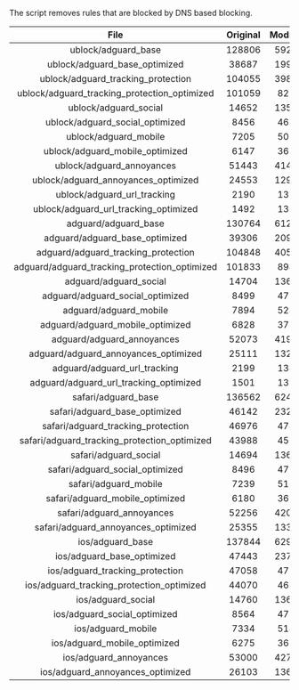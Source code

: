 The script removes rules that are blocked by DNS based blocking.


| File | Original | Modified |
|:----:|:-----:|:-----:|
| ublock/adguard_base | 128806 | 59201 |
| ublock/adguard_base_optimized | 38687 | 19913 |
| ublock/adguard_tracking_protection | 104055 | 39854 |
| ublock/adguard_tracking_protection_optimized | 101059 | 8227 |
| ublock/adguard_social | 14652 | 13590 |
| ublock/adguard_social_optimized | 8456 | 4683 |
| ublock/adguard_mobile | 7205 | 5065 |
| ublock/adguard_mobile_optimized | 6147 | 3619 |
| ublock/adguard_annoyances | 51443 | 41413 |
| ublock/adguard_annoyances_optimized | 24553 | 12972 |
| ublock/adguard_url_tracking | 2190 | 1334 |
| ublock/adguard_url_tracking_optimized | 1492 | 1331 |
| adguard/adguard_base | 130764 | 61223 |
| adguard/adguard_base_optimized | 39306 | 20967 |
| adguard/adguard_tracking_protection | 104848 | 40587 |
| adguard/adguard_tracking_protection_optimized | 101833 | 8944 |
| adguard/adguard_social | 14704 | 13648 |
| adguard/adguard_social_optimized | 8499 | 4728 |
| adguard/adguard_mobile | 7894 | 5246 |
| adguard/adguard_mobile_optimized | 6828 | 3793 |
| adguard/adguard_annoyances | 52073 | 41968 |
| adguard/adguard_annoyances_optimized | 25111 | 13273 |
| adguard/adguard_url_tracking | 2199 | 1342 |
| adguard/adguard_url_tracking_optimized | 1501 | 1339 |
| safari/adguard_base | 136562 | 62478 |
| safari/adguard_base_optimized | 46142 | 23209 |
| safari/adguard_tracking_protection | 46976 | 4746 |
| safari/adguard_tracking_protection_optimized | 43988 | 4599 |
| safari/adguard_social | 14694 | 13632 |
| safari/adguard_social_optimized | 8496 | 4715 |
| safari/adguard_mobile | 7239 | 5102 |
| safari/adguard_mobile_optimized | 6180 | 3650 |
| safari/adguard_annoyances | 52256 | 42074 |
| safari/adguard_annoyances_optimized | 25355 | 13354 |
| ios/adguard_base | 137844 | 62983 |
| ios/adguard_base_optimized | 47443 | 23713 |
| ios/adguard_tracking_protection | 47058 | 4754 |
| ios/adguard_tracking_protection_optimized | 44070 | 4607 |
| ios/adguard_social | 14760 | 13671 |
| ios/adguard_social_optimized | 8564 | 4736 |
| ios/adguard_mobile | 7334 | 5146 |
| ios/adguard_mobile_optimized | 6275 | 3691 |
| ios/adguard_annoyances | 53000 | 42710 |
| ios/adguard_annoyances_optimized | 26103 | 13667 |